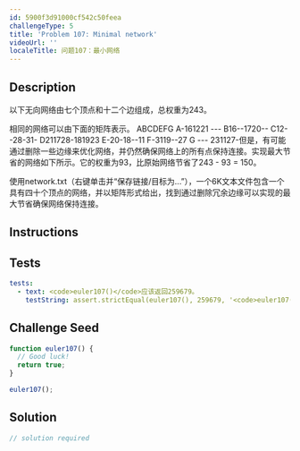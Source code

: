 ```yaml
---
id: 5900f3d91000cf542c50feea
challengeType: 5
title: 'Problem 107: Minimal network'
videoUrl: ''
localeTitle: 问题107：最小网络
---
```


## Description
<section id="description">以下无向网络由七个顶点和十二个边组成，总权重为243。 <p>相同的网络可以由下面的矩阵表示。 ABCDEFG A-161221 --- B16--1720-- C12--28-31- D211728-181923 E-20-18--11 F-3119--27 G --- 231127-但是，有可能通过删除一些边缘来优化网络，并仍然确保网络上的所有点保持连接。实现最大节省的网络如下所示。它的权重为93，比原始网络节省了243  -  93 = 150。 </p><p>使用network.txt（右键单击并“保存链接/目标为...”），一个6K文本文件包含一个具有四十个顶点的网络，并以矩阵形式给出，找到通过删除冗余边缘可以实现的最大节省确保网络保持连接。 </p></section>

## Instructions
<section id="instructions">
</section>

## Tests
<section id='tests'>

```yml
tests:
  - text: <code>euler107()</code>应该返回259679。
    testString: assert.strictEqual(euler107(), 259679, '<code>euler107()</code> should return 259679.');

```

</section>

## Challenge Seed
<section id='challengeSeed'>

<div id='js-seed'>

```js
function euler107() {
  // Good luck!
  return true;
}

euler107();

```

</div>



</section>

## Solution
<section id='solution'>

```js
// solution required
```
</section>
